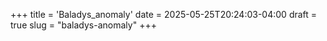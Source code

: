 +++
title = 'Baladys_anomaly'
date = 2025-05-25T20:24:03-04:00
draft = true
slug = "baladys-anomaly"
+++
